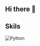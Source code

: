 ## Hi there 👋

## Skils
![Python](https://img.shields.io/badge/Python-14354C?style=for-the-badge&logo=python&logoColor=white)



